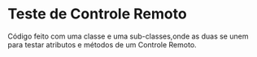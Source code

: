 # Teste de Controle Remoto
 Código feito com uma classe e uma sub-classes,onde as duas se unem para testar atributos e métodos de um Controle Remoto.
